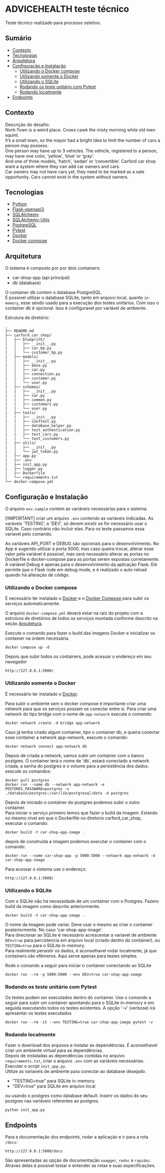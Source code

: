 # ADVICEHEALTH teste técnico


Teste técnico realizado para processo seletivo. 


## Sumário

- [Contexto](#contexto)
- [Tecnologias](#tecnologias)
- [Arquitetura](#arquitetura)
- [Configuração e Instalação](#configuração-e-instalação)
	- [Utilizando o Docker compose](#utilizando-o-docker-compose)
	- [Utilizando somente o Docker](#utilizando-somente-o-docker)
	- [Utilizando o SQLite](#utilizando-o-sqlite)
	- [Rodando os teste unitário com Pytest](#rodando-os-teste-unitário-com-pytest)
	- [Rodando localmente](#rodando-localmente)
- [Endpoints](#endpoints)



## Contexto

Descrição do desafio:  
Nork-Town is a weird place. Crows cawk the misty morning while old men squint.  
It’s a small town, so the mayor had a bright idea to limit the number of cars a person may possess.  
One person may have up to 3 vehicles. The vehicle, registered to a person, may have one color, ‘yellow’, ‘blue’ or ‘gray’.  
And one of three models, ‘hatch’, ‘sedan’ or ‘convertible’. Carford car shop want a system where they can add car owners and cars.  
Car owners may not have cars yet, they need to be marked as a sale opportunity. Cars cannot exist in the system without owners.

## Tecnologias

- [Python](https://www.python.org/)
- [Flask-openapi3](https://luolingchun.github.io/flask-openapi3/v3.x/)
- [SQLAlchemy](https://www.sqlalchemy.org/)
- [SQLAlchemy-Utils](https://sqlalchemy-utils.readthedocs.io/en/latest/index.html)
- [PostgreSQL](https://www.postgresql.org/)
- [Pytest](https://docs.pytest.org/en/stable/contents.html)
- [Docker](https://docs.docker.com/)
- [Docker compose](https://docs.docker.com/compose/)

## Arquitetura

O sistema é composto por por dois containers:
- car-shop-app (api principal)
- db (database)

O container db contem o database PostgreSQL.  
É possivel utilizar o database SQLite, tanto em arquivo local, quanto `in-memory`, esse sendo usado para a execução dos testes unitários. Com isso o container db é opcional. Isso é configuravel por variável de ambiente.


Estrutura de diretório:
```
.
├── README.md
├── carford_car_shop/
|   ├── blueprint/
|   │   ├── __init__.py
|   │   ├── car_bp.py
|   │   └── customer_bp.py
|   ├── models/
|   │   ├── __init__.py
|   │   ├── base.py
|   │   ├── car.py
|   │   ├── connection.py
|   │   ├── customer.py
|   │   └── user.py
|   ├── schemas/
|   |   ├── __init__.py
|   |   ├── car.py
|   |   ├── common.py
|   |   ├── customers.py
|   |   └── user.py
|   ├── tests/
|   |   ├── __init__.py
|   |   ├── conftest.py
|   |   ├── database_helper.py
|   |   ├── test_authentication.py
|   |   ├── test_cars.py
|   |   └── test_customers.py
|   ├── utils/
|   │   ├── __init__.py
|   │   └── jwt_token.py
|   ├── app.py
|   ├── .env
|   ├── init_app.py
|   ├── logger.py
|   ├── Dockerfile
|   └── requirements.txt
└── docker-compose.yml
```


## Configuração e Instalação

O arquivo `env.sample` contem as variáveis necessárias para o sistema.

[!IMPORTANT] 
criar um arquivo `.env` contendo as variáveis indicadas. As varáveis 'TESTING', e 'DEV', só devem existir se for necessário usar o SQLite.
Caso contrário não incluir elas. Para os teste passamos essa variavel pelo comando.

As variáveis API_PORT e DEBUG são opcionais para o desenvolvimento. No App é sugerido utilizar a porta 5000, mas caso queira trocar, alterar esse valor pela  variável é possível, mas será necessário alterar as portas no Dockerfile e docker-compose para as portas serem expostas corretamente.
A variável Debug é apenas para o desenvolvimento da aplicação Flask. Ele permite que o Flask rode em debug mode, e é realizado o auto reload quando há alteração de código.

### Utilizando o Docker compose
É necessário ter instalado o [Docker](https://docs.docker.com/engine/install/) e o [Docker Compose](https://docs.docker.com/compose/install/) para subir os serviços automaticamente.  

O arquivo `docker-compose.yml` deverá estar na raiz do projeto com a estrutura de diretórios de todos os serviços montada conforme descrito na seção [Arquitetura](#arquitetura). 

Execute o comando para fazer o build das imagens Docker e inicializar os container na ordem necessária.
```
docker compose up -d
```

Depois que subir todos os containers, pode acessar o endereço em seu navegador
```
http://127.0.0.1:5000/
```

### Utilizando somente o Docker

É necessário ter instalado o [Docker](https://docs.docker.com/engine/install/).

Para subir o ambiente sem o docker compose é importante criar uma network para que os serviços possam se conectar entre si.
Para criar uma network do tipo bridge com o nome de `app-network` execute o comando:
```
docker network create -d bridge app-network
```

Caso já tenha criado algum container, tipo o container db, e queira conectar esse container a network app-network, execute o comando:
```
docker network connect app-network db
```

Depois de criada a network, vamos subir um container com o banco postgres. O container terá o nome de 'db', estará conectado a network criada, a senha do postgres e o volume para a persistência dos dados.
execute os comandos:
```
docker pull postgres
docker run --name db --network app-network -e POSTGRES_PASSWORD=postgres -v ./database/postgres:/var/lib/postgresql/data -d postgres
```

Depois de iniciado o container do postgres podemos subir o outro container.  
Para iniciar o serviço primeiro temos que fazer o build da imagem.
Estando no mesmo nível em que o Dockerfile no diretorio carford_car_shop, executar o comando:
```
docker build -t car-shop-app-image .
```
depois de construída a imagem podemos executar o container com o comando:
```
docker run --name car-shop-app -p 5000:5000 --network app-network -d car-shop-app-image
```
Para acessar o sistema use o endereço:
```
http://127.0.0.1:5000/
```

### Utilizando o SQLite

Com o SQLite não há necessidade de um container com o Postgres. Fazero build da imagem como descrito anteriormente.
```
docker build -t car-shop-app-image .
```
O nome da imagem pode variar. Deve usar o mesmo ao criar o container posteriormente. No caso 'car-shop-app-image'.  
Para direcionar ao SQLite é necessário acrescentar a variavel de ambiente `DEV=true` para percistencia em arquivo local (criado dentro do container), ou `TESTING=true` para o SQLite in-memory.  
Para realmente persistir os dados, é aconselhavel rodar localmente, já que containers são efêmeros. Aqui serve apenas para testes simples.

Rode o comando a seguir para iniciar o container conectando ao SQLite
```
docker run --rm -p 5000:5000 --env DEV=true car-shop-app-image
```

### Rodando os teste unitário com Pytest

Os testes podem ser executados dentro do container.
Use o comando a seguir para subir um container apontando para o SQLite in-memory e em seguida executando todos os testes existentes.
A opção '-v' (verbose) irá apresentar os testes executados
```
docker run --rm -it --env TESTING=true car-shop-app-image pytest -v
```


### Rodando localmente

Fazer o download dos arquivos e instalar as dependências. É aconselhavel criar um ambiente virtual para as dependências.  
Depois de instaladas as dependências contidas no arquivo `requirements.txt`, criar o arquivo `.env` com as variáveis necessárias.  
Executar o script `init_app.py`.  
Utilize as variaveis de ambiente para conectar ao database desejado.  
- "TESTING=true" para SQLite in-memory  
- "DEV=true" para SQLite em arquivo local  

ou usando o postgres como database default. Inserir os dados do seu postgres nas variáveis referentes ao postgres. 
```
python init_app.py
```

## Endpoints

Para a documentação dos endpoints, rodar a aplicação e ir para a rota `/docs`:
```
http://127.0.0.1:5000/docs
```

São apresentadas as opção de documentação `swagger`, `redoc` e `rapidoc`.  
Atraves delas é possivel testar e entender as rotas e suas especificações. 